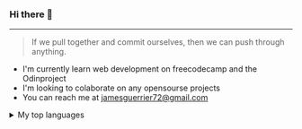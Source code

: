 ### Hi there 👋

---
> If we pull together and commit ourselves, then we can push through anything.

- I'm currently learn web development on freecodecamp and the Odinproject
- I'm looking to colaborate on any opensourse projects
- You can reach me at jamesguerrier72@gmail.com

<details>
<summary>My top languages</summary>

| Rank | Languages |
|-----:|-----------|
|     1| JavaScript|
|     2| Python    |
|     3| SQL       |
|     4| Rubi      |

</details>

<!--
**jamesguerrier/jamesguerrier** is a ✨ _special_ ✨ repository because its `README.md` (this file) appears on your GitHub profile.

Here are some ideas to get you started:

- 🔭 I’m currently working on ...
- 🌱 I’m currently learning ...
- 👯 I’m looking to collaborate on ...
- 🤔 I’m looking for help with ...
- 💬 Ask me about ...
- 📫 How to reach me: ...
- 😄 Pronouns: ...
- ⚡ Fun fact: ...
-->
